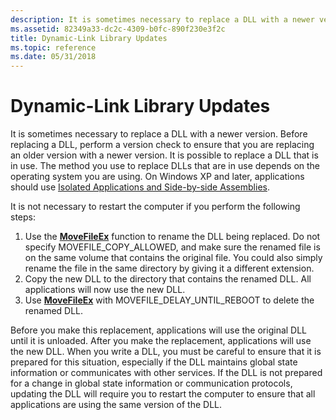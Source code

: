 ```yaml
---
description: It is sometimes necessary to replace a DLL with a newer version.
ms.assetid: 82349a33-dc2c-4309-b0fc-890f230e3f2c
title: Dynamic-Link Library Updates
ms.topic: reference
ms.date: 05/31/2018
---
```


# Dynamic-Link Library Updates

It is sometimes necessary to replace a DLL with a newer version. Before replacing a DLL, perform a version check to ensure that you are replacing an older version with a newer version. It is possible to replace a DLL that is in use. The method you use to replace DLLs that are in use depends on the operating system you are using. On Windows XP and later, applications should use [Isolated Applications and Side-by-side Assemblies](/windows/desktop/SbsCs/isolated-applications-and-side-by-side-assemblies-portal).

It is not necessary to restart the computer if you perform the following steps:

1.  Use the [**MoveFileEx**](/windows/desktop/api/winbase/nf-winbase-movefileexa) function to rename the DLL being replaced. Do not specify MOVEFILE\_COPY\_ALLOWED, and make sure the renamed file is on the same volume that contains the original file. You could also simply rename the file in the same directory by giving it a different extension.
2.  Copy the new DLL to the directory that contains the renamed DLL. All applications will now use the new DLL.
3.  Use [**MoveFileEx**](/windows/desktop/api/winbase/nf-winbase-movefileexa) with MOVEFILE\_DELAY\_UNTIL\_REBOOT to delete the renamed DLL.

Before you make this replacement, applications will use the original DLL until it is unloaded. After you make the replacement, applications will use the new DLL. When you write a DLL, you must be careful to ensure that it is prepared for this situation, especially if the DLL maintains global state information or communicates with other services. If the DLL is not prepared for a change in global state information or communication protocols, updating the DLL will require you to restart the computer to ensure that all applications are using the same version of the DLL.

 

 
